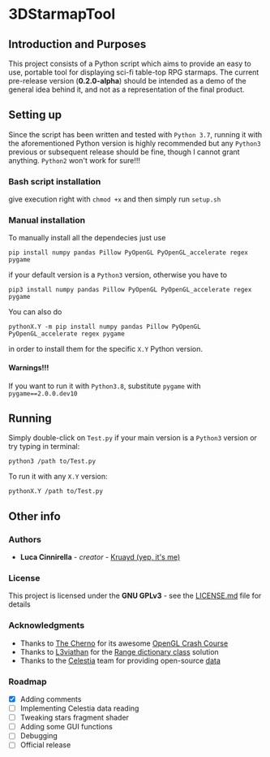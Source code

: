 # 3DStarmapTool

## Introduction and Purposes

This project consists of a Python script which aims to provide an easy to use, portable tool for displaying sci-fi table-top RPG starmaps. The current pre-release version (**0.2.0-alpha**) should be intended as a demo of the general idea behind it, and not as a representation of the final product.

## Setting up

Since the script has been written and tested with `Python 3.7`, running it with the aforementioned Python version is highly recommended but any `Python3` previous or subsequent release should be fine, though I cannot grant anything. `Python2` won't work for sure!!!

### Bash script installation

give execution right with `chmod +x` and then simply run `setup.sh`

### Manual installation

To manually install all the dependecies just use

```
pip install numpy pandas Pillow PyOpenGL PyOpenGL_accelerate regex pygame
```

if your default version is a `Python3` version, otherwise you have to

```
pip3 install numpy pandas Pillow PyOpenGL PyOpenGL_accelerate regex pygame
```

You can also do

```
pythonX.Y -m pip install numpy pandas Pillow PyOpenGL PyOpenGL_accelerate regex pygame
```

in order to install them for the specific `X.Y` Python version.

#### Warnings!!!

If you want to run it with `Python3.8`, substitute `pygame` with `pygame==2.0.0.dev10`

## Running

Simply double-click on `Test.py` if your main version is a `Python3` version or try typing in terminal:

```
python3 /path to/Test.py
```

To run it with any `X.Y` version:

```
pythonX.Y /path to/Test.py
```

## Other info

### Authors

- **Luca Cinnirella** - *creator* - [Kruayd (yep, it's me)](https://github.com/Kruayd)

### License

This project is licensed under the **GNU GPLv3** - see the [LICENSE.md](LICENSE.md) file for details

### Acknowledgments

- Thanks to [The Cherno](https://www.youtube.com/user/TheChernoProject) for its awesome [OpenGL Crash Course](https://www.youtube.com/watch?v=W3gAzLwfIP0&list=PLlrATfBNZ98foTJPJ_Ev03o2oq3-GGOS2)
- Thanks to [L3viathan](https://stackoverflow.com/users/1016216/l3viathan) for the [Range dictionary class](https://stackoverflow.com/questions/39358092/range-as-dictionary-key-in-python) solution
- Thanks to the [Celestia](https://celestia.space) team for providing open-source [data](https://github.com/CelestiaProject/Celestia/tree/master/data)

### Roadmap

- [x] Adding comments
- [ ] Implementing Celestia data reading
- [ ] Tweaking stars fragment shader
- [ ] Adding some GUI functions
- [ ] Debugging
- [ ] Official release

